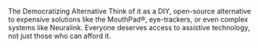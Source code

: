 The Democratizing Alternative
Think of it as a DIY, open-source alternative to expensive solutions like the MouthPad®, eye-trackers, or even complex systems like Neuralink. Everyone deserves access to assistive technology, not just those who can afford it.
